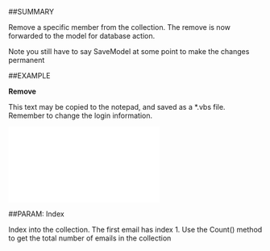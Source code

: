 
##SUMMARY

Remove a specific member from the collection. The remove is now forwarded to the model for database action. 

Note you still have to say SaveModel at some point to make the changes permanent


##EXAMPLE

**Remove**

This text may be copied to the notepad, and saved as a *.vbs file. Remember to change the login information.

![](..\..\Examples\vbs\SOEmails.Remove.vbs.txt)


##PARAM: Index

Index into the collection.  The first email has index 1.  Use the Count() method to get the total number of emails in the collection

